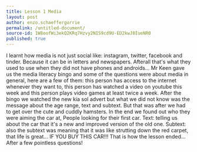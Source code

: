 ```yaml
---
title: Lesson 1 Media
layout: post
author: enzo.schaeffergorrie
permalink: /untitled-document/
source-id: 1W8oofWi3ekQ2KRq7Hzvy2NIS9cd9U-ED2kwJ0IueNR0
published: true
---
```

I learnt how media is not just social like: instagram, twitter, facebook and tinder. Because it can be in letters and newspapers. Afterall that's what they used to use when they did not have phones and androids… Mr Keen gave us the media literacy bingo and some of the questions were about media in general, here are a few of them: this person has access to the internet whenever they want to, this person has watched a video on youtube this week and this person plays video games at least twice a week. After the bingo we watched the new kia sol advert but what we did not know was the message about the age range, text and subtext. But that was after we had to get over the cute and cuddly hamsters. In the end we found out who they were aiming the car at, People looking for their first car. Text: telling us about the car that it's a new and improved version of the old one. Subtext: also the subtext was meaning that it was like strutting down the red carpet, that life is great… IF YOU BUY THIS CAR!!! That is how the lesson ended… After a few pointless questions!

